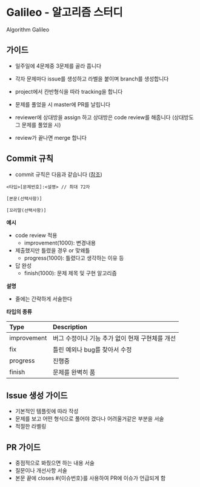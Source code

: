 # Galileo - 알고리즘 스터디
Algorithm Galileo

## 가이드
- 일주일에 4문제중 3문제를 골라 풉니다

- 각자 문제마다 issue를 생성하고 라벨을 붙이며 branch를 생성합니다

- project에서 칸반형식을 따라 tracking을 합니다

- 문제를 풀었을 시 master에 PR를 날립니다

- reviewer에 상대방을 assign 하고 상대방은 code review를 해줍니다 (상대방도 그 문제를 풀었을 시)

- review가 끝나면 merge 합니다

## Commit 규칙

- commit 규칙은 다음과 같습니다 ([참조](https://www.conventionalcommits.org/ko/v1.0.0-beta.4/))
```
<타입>[문제번호]:<설명> // 최대 72자

[본문(선택사항)]

[꼬리말(선택사항)]
```

**예시**
- code review 적용
    - improvement(1000): 변경내용
- 제출했지만 틀렸을 경우 or 맞왜틀
    - progress(1000): 틀렸다고 생각하는 이유 등
- 답 완성
    - finish(1000): 문제 제목 및 구현 알고리즘

**설명**
- 줄에는 간략하게 서술한다

**타입의 종류**

| Type  | Description 
|:--------|:--------|
| improvement | 버그 수정이나 기능 추가 없이 현재 구현체를 개선 |
| fix | 틀린 예외나 bug를 찾아서 수정| 
| progress | 진행중|
| finish | 문제를 완벽히 품|

## Issue 생성 가이드
- 기본적인 템플릿에 따라 작성
- 문제를 보고 어떤 형식으로 풀어야 겠다나 어려울거같은 부분을 서술
- 적절한 라벨링

## PR 가이드
- 중점적으로 봐줬으면 하는 내용 서술
- 질문이나 개선사항 서술
- 본문 끝에 closes #{이슈번호}를 사용하여 PR에 이슈가 언급되게 함